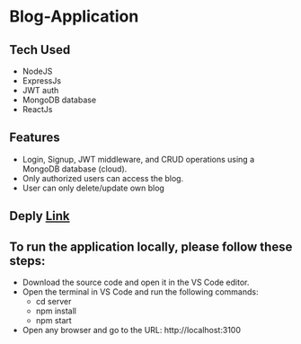 # Blog-Application

## Tech Used
  - NodeJS
  - ExpressJs
  - JWT auth
  - MongoDB database
  - ReactJs

## Features
  - Login, Signup, JWT middleware, and CRUD operations using a MongoDB database (cloud).
  - Only authorized users can access the blog.
  - User can only delete/update own blog

## Deply [Link](https://blog-jade-five-42.vercel.app/)

## To run the application locally, please follow these steps:

  - Download the source code and open it in the VS Code editor.
  - Open the terminal in VS Code and run the following commands:
    - cd server
    - npm install
    - npm start
  - Open any browser and go to the URL: http://localhost:3100
